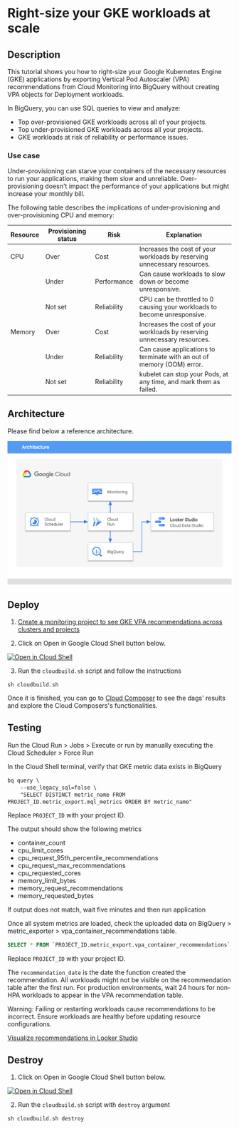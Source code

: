 # Right-size your GKE workloads at scale

## Description

This tutorial shows you how to right-size your Google Kubernetes Engine (GKE) applications by exporting Vertical Pod Autoscaler (VPA) recommendations from Cloud Monitoring into BigQuery without creating VPA objects for Deployment workloads.

In BigQuery, you can use SQL queries to view and analyze:

- Top over-provisioned GKE workloads across all of your projects.
- Top under-provisioned GKE workloads across all your projects.
- GKE workloads at risk of reliability or performance issues.


### Use case
Under-provisioning can starve your containers of the necessary resources to run your applications, making them slow and unreliable. Over-provisioning doesn't impact the performance of your applications but might increase your monthly bill.

The following table describes the implications of under-provisioning and over-provisioning CPU and memory:

| Resource | Provisioning status | Risk        | Explanation                                                              |
|----------|---------------------|-------------|--------------------------------------------------------------------------|
| CPU      | Over                | Cost        | Increases the cost of your workloads by reserving unnecessary resources. |
|          | Under               | Performance | Can cause workloads to slow down or become unresponsive.                 |
|          | Not set             | Reliability | CPU can be throttled to 0 causing your workloads to become unresponsive. |
| Memory   | Over                | Cost        | Increases the cost of your workloads by reserving unnecessary resources. |
|          | Under               | Reliability | Can cause applications to terminate with an out of memory (OOM) error.   |
|          | Not set             | Reliability | kubelet can stop your Pods, at any time, and mark them as failed.        |


## Architecture
Please find below a reference architecture.

![architecture](architecture.png)

## Deploy

1. [Create a monitoring project to see GKE VPA recommendations across clusters and projects](https://cloud.google.com/monitoring/settings/multiple-projects)

2. Click on Open in Google Cloud Shell button below.
<p>
<a href="https://ssh.cloud.google.com/cloudshell/editor?cloudshell_git_repo=https://github.com/GoogleCloudPlatform/click-to-deploy-solutions&cloudshell_workspace=gke-vpa-recommendations" target="_new">
    <img alt="Open in Cloud Shell" src="https://gstatic.com/cloudssh/images/open-btn.svg">
</a>
</p>

3. Run the `cloudbuild.sh` script and follow the instructions
```
sh cloudbuild.sh
```

Once it is finished, you can go to [Cloud Composer](https://console.cloud.google.com/composer/environments) to see the dags' results and explore the Cloud Composers's functionalities.

## Testing

Run the Cloud Run > Jobs > Execute
or run by manually executing the Cloud Scheduler > Force Run


In the Cloud Shell terminal, verify that GKE metric data exists in BigQuery
```
bq query \
    --use_legacy_sql=false \
    "SELECT DISTINCT metric_name FROM PROJECT_ID.metric_export.mql_metrics ORDER BY metric_name"
```

Replace ```PROJECT_ID``` with your project ID.

The output should show the following metrics

- container_count                             
- cpu_limit_cores                             
- cpu_request_95th_percentile_recommendations 
- cpu_request_max_recommendations             
- cpu_requested_cores                                                          
- memory_limit_bytes                          
- memory_request_recommendations              
- memory_requested_bytes                      


If output does not match, wait five minutes and then run application

Once all system metrics are loaded, check the uploaded data on BigQuery > metric_exporter > vpa_container_recommendations table.

```sql
SELECT * FROM `PROJECT_ID.metric_export.vpa_container_recommendations` where latest = TRUE
```
Replace ```PROJECT_ID``` with your project ID.

The ```recommendation_date``` is the date the function created the recommendation. All workloads might not be visible on the recommendation table after the first run. For production environments, wait 24 hours for non-HPA workloads to appear in the VPA recommendation table.

Warning: Failing or restarting workloads cause recommendations to be incorrect. Ensure workloads are healthy before updating resource configurations.

[Visualize recommendations in Looker Studio](https://cloud.google.com/kubernetes-engine/docs/tutorials/right-size-workloads-at-scale#visualize)


## Destroy

1. Click on Open in Google Cloud Shell button below.
<a href="https://ssh.cloud.google.com/cloudshell/editor?cloudshell_git_repo=https://github.com/GoogleCloudPlatform/click-to-deploy-solutions&cloudshell_workspace=gke-vpa-recommendations" target="_new">
    <img alt="Open in Cloud Shell" src="https://gstatic.com/cloudssh/images/open-btn.svg">
</a>

2. Run the `cloudbuild.sh` script with `destroy` argument
```
sh cloudbuild.sh destroy
```